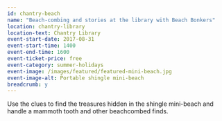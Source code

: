 ```yaml
---
id: chantry-beach
name: "Beach-combing and stories at the library with Beach Bonkers"
location: chantry-library
location-text: Chantry Library
event-start-date: 2017-08-31
event-start-time: 1400
event-end-time: 1600
event-ticket-price: free
event-category: summer-holidays
event-image: /images/featured/featured-mini-beach.jpg
event-image-alt: Portable shingle mini-beach
breadcrumb: y
---
```


Use the clues to find the treasures hidden in the shingle mini-beach and handle a mammoth tooth and other beachcombed finds.
